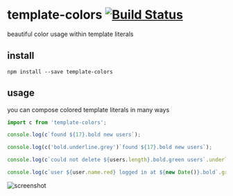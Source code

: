 # template-colors [![Build Status](https://travis-ci.org/icodeforlove/template-colors.png?branch=master)](https://travis-ci.org/icodeforlove/template-colors)

beautiful color usage within template literals

## install

```
npm install --save template-colors
```

## usage

you can compose colored template literals in many ways

```javascript
import c from 'template-colors';

console.log(c`found ${17}.bold new users`);

console.log(c('bold.underline.grey')`found ${17}.bold new users`);

console.log(c`could not delete ${users.length}.bold.green users`.underline.red);

console.log(c`user ${user.name.red} logged in at ${new Date()}.bold`.grey);
```

![screenshot](https://img42.com/g2veI+)